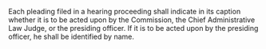 Each pleading filed in a hearing proceeding shall indicate in its caption whether it is to be acted upon by the Commission, the Chief Administrative Law Judge, or the presiding officer. If it is to be acted upon by the presiding officer, he shall be identified by name.

